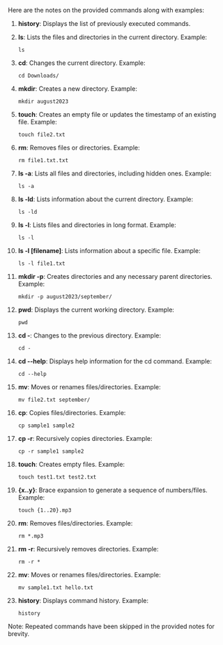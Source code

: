 Here are the notes on the provided commands along with examples:

1. **history**: Displays the list of previously executed commands.

2. **ls**: Lists the files and directories in the current directory.
   Example:
   ```
   ls
   ```

3. **cd**: Changes the current directory.
   Example:
   ```
   cd Downloads/
   ```

4. **mkdir**: Creates a new directory.
   Example:
   ```
   mkdir august2023
   ```

5. **touch**: Creates an empty file or updates the timestamp of an existing file.
   Example:
   ```
   touch file2.txt
   ```

6. **rm**: Removes files or directories.
   Example:
   ```
   rm file1.txt.txt
   ```

7. **ls -a**: Lists all files and directories, including hidden ones.
   Example:
   ```
   ls -a
   ```

8. **ls -ld**: Lists information about the current directory.
   Example:
   ```
   ls -ld
   ```

9. **ls -l**: Lists files and directories in long format.
   Example:
   ```
   ls -l
   ```

10. **ls -l [filename]**: Lists information about a specific file.
    Example:
    ```
    ls -l file1.txt
    ```

11. **mkdir -p**: Creates directories and any necessary parent directories.
    Example:
    ```
    mkdir -p august2023/september/
    ```

12. **pwd**: Displays the current working directory.
    Example:
    ```
    pwd
    ```

13. **cd -**: Changes to the previous directory.
    Example:
    ```
    cd -
    ```

14. **cd --help**: Displays help information for the cd command.
    Example:
    ```
    cd --help
    ```

15. **mv**: Moves or renames files/directories.
    Example:
    ```
    mv file2.txt september/
    ```

16. **cp**: Copies files/directories.
    Example:
    ```
    cp sample1 sample2
    ```

17. **cp -r**: Recursively copies directories.
    Example:
    ```
    cp -r sample1 sample2
    ```

18. **touch**: Creates empty files.
    Example:
    ```
    touch test1.txt test2.txt
    ```

19. **{x..y}**: Brace expansion to generate a sequence of numbers/files.
    Example:
    ```
    touch {1..20}.mp3
    ```

20. **rm**: Removes files/directories.
    Example:
    ```
    rm *.mp3
    ```

21. **rm -r**: Recursively removes directories.
    Example:
    ```
    rm -r *
    ```

22. **mv**: Moves or renames files/directories.
    Example:
    ```
    mv sample1.txt hello.txt
    ```

23. **history**: Displays command history.
    Example:
    ```
    history
    ```

Note: Repeated commands have been skipped in the provided notes for brevity.
